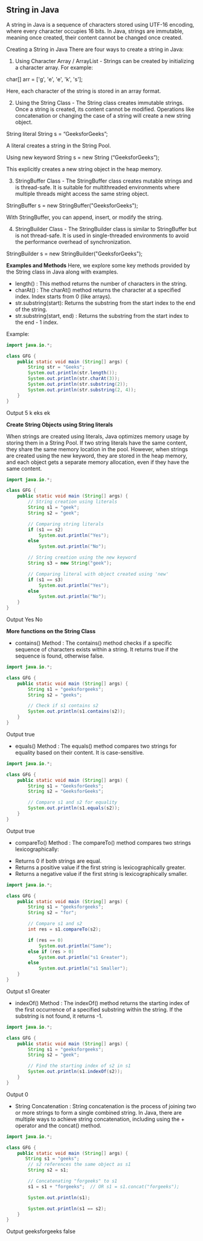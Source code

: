 ## String in Java

A string in Java is a sequence of characters stored using UTF-16 encoding, where every character occupies 16 bits. In Java, strings are immutable, meaning once created, their content cannot be changed once created.
 

Creating a String in Java
There are four ways to create a string in Java:

1. Using Character Array / ArrayList - Strings can be created by initializing a character array. For example:

char[] arr = ['g', 'e', 'e', 'k', 's'];

Here, each character of the string is stored in an array format.

2. Using the String Class - The String class creates immutable strings. Once a string is created, its content cannot be modified. Operations like concatenation or changing the case of a string will create a new string object.

String literal
String s = “GeeksforGeeks”;

A literal creates a string in the String Pool.

Using new keyword
String s = new String (“GeeksforGeeks”);

This explicitly creates a new string object in the heap memory.

3. StringBuffer Class - The StringBuffer class creates mutable strings and is thread-safe. It is suitable for multithreaded environments where multiple threads might access the same string object.

StringBuffer s = new StringBuffer("GeeksforGeeks");

With StringBuffer, you can append, insert, or modify the string.

4. StringBuilder Class - The StringBuilder class is similar to StringBuffer but is not thread-safe. It is used in single-threaded environments to avoid the performance overhead of synchronization.

StringBuilder s = new StringBuilder("GeeksforGeeks");

**Examples and Methods**
Here, we explore some key methods provided by the String class in Java along with examples.

- length() : This method returns the number of characters in the string.
- charAt() : The charAt() method returns the character at a specified index. Index starts from 0 (like arrays).
- str.substring(start): Returns the substring from the start index to the end of the string.
- str.substring(start, end) : Returns the substring from the start index to the end - 1 index.

Example:

```java
import java.io.*;

class GFG {
    public static void main (String[] args) {
        String str = "Geeks";
        System.out.println(str.length());
        System.out.println(str.charAt(3));
        System.out.println(str.substring(2));
        System.out.println(str.substring(2, 4));
    }
}
```
Output
5
k
eks
ek

**Create String Objects using String literals**

When strings are created using literals, Java optimizes memory usage by storing them in a String Pool. If two string literals have the same content, they share the same memory location in the pool. However, when strings are created using the new keyword, they are stored in the heap memory, and each object gets a separate memory allocation, even if they have the same content.

```java
import java.io.*;

class GFG {
    public static void main (String[] args) {
        // String creation using literals
        String s1 = "geek";
        String s2 = "geek";

        // Comparing string literals
        if (s1 == s2) 
            System.out.println("Yes");
        else
            System.out.println("No");

        // String creation using the new keyword
        String s3 = new String("geek");

        // Comparing literal with object created using 'new'
        if (s1 == s3) 
            System.out.println("Yes");
        else
            System.out.println("No");
    }
}
```

Output
Yes
No

**More functions on the String Class**

- contains() Method : The contains() method checks if a specific sequence of characters exists within a string. It returns true if the sequence is found, otherwise false.

```java
import java.io.*;

class GFG {
    public static void main (String[] args) {
        String s1 = "geeksforgeeks";
        String s2 = "geeks";

        // Check if s1 contains s2
        System.out.println(s1.contains(s2)); 
    }
}
```
Output
true

- equals() Method : The equals() method compares two strings for equality based on their content. It is case-sensitive.

```java
import java.io.*;

class GFG {
    public static void main (String[] args) {
        String s1 = "GeeksforGeeks";
        String s2 = "GeeksforGeeks";

        // Compare s1 and s2 for equality
        System.out.println(s1.equals(s2));  
    }
}
```
Output
true

- compareTo() Method : The compareTo() method compares two strings lexicographically:

* Returns 0 if both strings are equal.
* Returns a positive value if the first string is lexicographically greater.
* Returns a negative value if the first string is lexicographically smaller.

```java
import java.io.*;

class GFG {
    public static void main (String[] args) {
        String s1 = "geeksforgeeks";
        String s2 = "for";

        // Compare s1 and s2
        int res = s1.compareTo(s2);

        if (res == 0)
            System.out.println("Same");
        else if (res > 0)
            System.out.println("s1 Greater");
        else
            System.out.println("s1 Smaller");
    }
}
```
Output
s1 Greater

- indexOf() Method : The indexOf() method returns the starting index of the first occurrence of a specified substring within the string. If the substring is not found, it returns -1.

```java
import java.io.*;

class GFG {
    public static void main (String[] args) {
        String s1 = "geeksforgeeks";
        String s2 = "geek";

        // Find the starting index of s2 in s1
        System.out.println(s1.indexOf(s2));  
    }
}
```
Output
0

- String Concatenation : String concatenation is the process of joining two or more strings to form a single combined string. In Java, there are multiple ways to achieve string concatenation, including using the + operator and the concat() method.

```java
import java.io.*;

class GFG {
    public static void main (String[] args) {
       String s1 = "geeks";
        // s2 references the same object as s1
        String s2 = s1;  

        // Concatenating "forgeeks" to s1
        s1 = s1 + "forgeeks";  // OR s1 = s1.concat("forgeeks");

        System.out.println(s1);

        System.out.println(s1 == s2);
    }
}
```
Output
geeksforgeeks
false